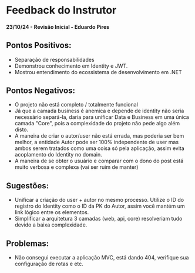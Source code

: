 # Feedback do Instrutor

#### 23/10/24 - Revisão Inicial - Eduardo Pires

## Pontos Positivos:

- Separação de responsabilidades
- Demonstrou conhecimento em Identity e JWT.
- Mostrou entendimento do ecossistema de desenvolvimento em .NET

## Pontos Negativos:

- O projeto não está completo / totalmente funcional
- Já que a camada business é anemica e depende de identity não seria necessário separá-la, daria para unificar Data e Business em uma única camada "Core", pois a complexidade do projeto não pede algo além disto.
- A maneira de criar o autor/user não está errada, mas poderia ser bem melhor, a entidade Autor pode ser 100% independente de user mas ambos serem tratados como uma coisa só pela aplicação, assim evita acoplamento do Identity no domain.
- A maneira de se obter o usuário e comparar com o dono do post está muito verbosa e complexa (vai ser ruim de manter)

## Sugestões:

- Unificar a criação do user + autor no mesmo processo. Utilize o ID do registro do Identity como o ID da PK do Autor, assim você mantém um link lógico entre os elementos.
- Simplificar a arquitetura 3 camadas (web, api, core) resolveriam tudo devido a baixa complexidade.

## Problemas:

- Não consegui executar a aplicação MVC, está dando 404, verifique sua configuração de rotas e etc.
